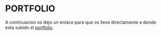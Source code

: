 # PORTFOLIO

<p>A continuacion os dejo un enlace para que os lleve directamente a donde esta subido el <a href="http://juancasanchez6.github.io/portfolio-react">portfolio</a>.</p>
